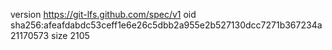 version https://git-lfs.github.com/spec/v1
oid sha256:afeafdabdc53ceff1e6e26c5dbb2a955e2b527130dcc7271b367234a21170573
size 2105
